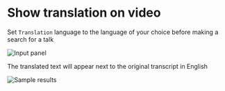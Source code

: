 # Show translation on video

Set `Translation` language to the language of your choice before making a search for a talk

![Input panel](https://gyazo.com/cdc372d711d916a3e5b5a64682377c9e.png)

The translated text will appear next to the original transcript in English

![Sample results](https://gyazo.com/2a6e17ace7f11163af00e965b3daf426)

